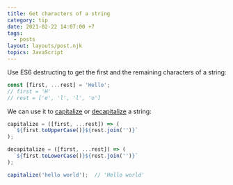 ```yaml
---
title: Get characters of a string
category: tip
date: 2021-02-22 14:07:00 +7
tags:
  - posts
layout: layouts/post.njk
topics: JavaScript
---
```


Use ES6 destructing to get the first and the remaining characters of a string:

```js
const [first, ...rest] = 'Hello';
// first = 'H'
// rest = ['e', 'l', 'l', 'o'] 
```

We can use it to [capitalize](https://1loc.dev/#capitalize-a-string) or [decapitalize](https://1loc.dev/#decapitalize-a-string) a string:

```js
capitalize = ([first, ...rest]) => (
  `${first.toUpperCase()}${rest.join('')}`
);

decapitalize = ([first, ...rest]) => (
  `${first.toLowerCase()}${rest.join('')}`
);

capitalize('hello world');  // 'Hello world'
```